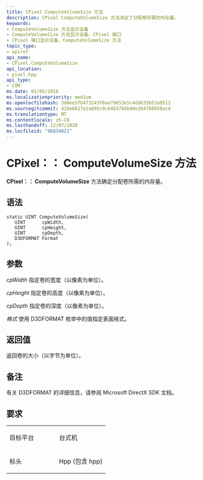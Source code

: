 ```yaml
---
title: CPixel ComputeVolumeSize 方法
description: CPixel ComputeVolumeSize 方法决定了分配卷所需的内存量。
keywords:
- ComputeVolumeSize 方法显示设备
- ComputeVolumeSize 方法显示设备，CPixel 接口
- CPixel 接口显示设备，ComputeVolumeSize 方法
topic_type:
- apiref
api_name:
- CPixel.ComputeVolumeSize
api_location:
- pixel.hpp
api_type:
- COM
ms.date: 01/05/2018
ms.localizationpriority: medium
ms.openlocfilehash: 3d4ee5fb473243f8ae79653e5c4dd633b53a0512
ms.sourcegitcommit: 418e6617e2a695c9cb4b37b5b60e264760858acd
ms.translationtype: MT
ms.contentlocale: zh-CN
ms.lasthandoff: 12/07/2020
ms.locfileid: "96834621"
---
```

# <a name="cpixelcomputevolumesize-method"></a>CPixel：： ComputeVolumeSize 方法


**CPixel：： ComputeVolumeSize** 方法确定分配卷所需的内存量。

<a name="syntax"></a>语法
------

```ManagedCPlusPlus
static UINT ComputeVolumeSize(
   UINT      cpWidth,
   UINT      cpHeight,
   UINT      cpDepth,
   D3DFORMAT Format
);
```

<a name="parameters"></a>参数
----------

*cpWidth* 指定卷的宽度（以像素为单位）。

*cpHeight* 指定卷的高度（以像素为单位）。

*cpDepth* 指定卷的深度（以像素为单位）。

*格式* 使用 D3DFORMAT 枚举中的值指定表面格式。

<a name="return-value"></a>返回值
------------

返回卷的大小（以字节为单位）。

<a name="remarks"></a>备注
-------

有关 D3DFORMAT 的详细信息，请参阅 Microsoft DirectX SDK 文档。

<a name="requirements"></a>要求
------------

<table>
<colgroup>
<col width="50%" />
<col width="50%" />
</colgroup>
<tbody>
<tr class="odd">
<td align="left"><p>目标平台</p></td>
<td align="left">台式机</td>
</tr>
<tr class="even">
<td align="left"><p>标头</p></td>
<td align="left">Hpp (包含 hpp) </td>
</tr>
</tbody>
</table>

 

 





